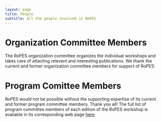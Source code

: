 ```yaml
---
layout: page
title: People
subtitle: All the people involved in ROPES
---
```


<!-- # Steering Committee
The RoPES steering committee has the mission to ensure continuity in the organization of regular stream of RoPES workshops and to ensure that the mission of each RoPES workshop is properly carried out. It also maintains the standards of quality of the papers published and the actual presentations. Moreover, it oversees the activities of the chairs and committees of each RoPES workshop and ensure continued vitality by implementing appropriate turnover in the steering committee membership and organizers.

Currently, the RoPES Steering Committee consists of the following members:
-->

# Organization Committee Members
The RoPES organization committee organizes the individual workshops and takes care of attacting relevant and interesting publications. We thank the current and former organization committee members for support of RoPES:



# Program Comittee Members
RoPES would not be possible without the supporting expertise of its current and former program committee members. Thank you all!
The full list of program committee members of each edition of the RoPES workshop is available in its corresponding web page [here](/workshops/). 
